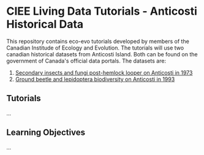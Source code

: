 # CIEE Living Data Tutorials - Anticosti Historical Data
This repository contains eco-evo tutorials developed by members of the Canadian Institude of Ecology and Evolution. The tutorials will use two canadian historical datasets from Anticosti Island. Both can be found on the government of Canada's official data portals. The datasets are:
1. [Secondary insects and fungi post-hemlock looper on Anticosti in 1973](https://open.canada.ca/data/en/dataset/9dda09b0-649f-4002-b207-7b204eb81cbb)
2. [Ground beetle and lepidoptera biodiversity on Anticosti in 1993](https://open.canada.ca/data/en/dataset/f55b476f-534f-4d4c-aacf-3088724cc5fd)

## Tutorials
...

## Learning Objectives
...
